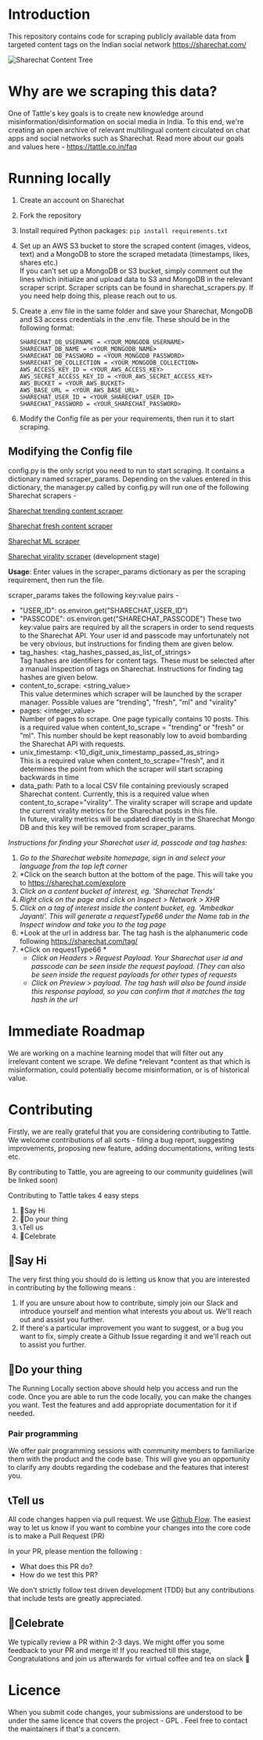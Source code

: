 # Introduction

This repository contains code for scraping publicly available data from targeted content tags on the Indian social network https://sharechat.com/

![Sharechat Content Tree](sharechat_content_tree.png)

# Why are we scraping this data?

One of Tattle's key goals is to create new knowledge around misinformation/disinformation on social media in India. To this end, we're creating an open archive of relevant multilingual content circulated on chat apps and social networks such as Sharechat. Read more about our goals and values here - https://tattle.co.in/faq

# Running locally

1. Create an account on Sharechat
2. Fork the repository 
3. Install required Python packages: `pip install requirements.txt`
4. Set up an AWS S3 bucket to store the scraped content (images, videos, text) and a MongoDB to store the scraped metadata (timestamps, likes, shares etc.)\
If you can't set up a MongoDB or S3 bucket, simply comment out the lines which initialize and upload data to S3 and MongoDB in the relevant scraper script. Scraper scripts can be found in sharechat_scrapers.py. If you need help doing this, please reach out to us. 
5. Create a .env file in the same folder and save your Sharechat, MongoDB and S3 access credentials in the .env file. These should be in the following format:

   ```
   SHARECHAT_DB_USERNAME = <YOUR_MONGODB_USERNAME>
   SHARECHAT_DB_NAME = <YOUR_MONGODB_NAME>
   SHARECHAT_DB_PASSWORD = <YOUR_MONGODB_PASSWORD>
   SHARECHAT_DB_COLLECTION = <YOUR_MONGODB_COLLECTION>
   AWS_ACCESS_KEY_ID = <YOUR_AWS_ACCESS_KEY>
   AWS_SECRET_ACCESS_KEY_ID = <YOUR_AWS_SECRET_ACCESS_KEY>
   AWS_BUCKET = <YOUR_AWS_BUCKET>
   AWS_BASE_URL = <YOUR_AWS_BASE_URL>
   SHARECHAT_USER_ID = <YOUR_SHARECHAT_USER_ID>
   SHARECHAT_PASSWORD = <YOUR_SHARECHAT_PASSWORD>
   ```
6. Modify the Config file as per your requirements, then run it to start scraping.

## Modifying the Config file

config.py is the only script you need to run to start scraping. It contains a dictionary named scraper_params. Depending on the values entered in this dictionary, the manager.py called by config.py will run one of the following Sharechat scrapers - 

[Sharechat trending content scraper](docs/sharechat_trending_content_scraper.md)

[Sharechat fresh content scraper](docs/sharechat_fresh_content_scraper.md)   

[Sharechat ML scraper](docs/sharechat_ml_scraper.md) 

[Sharechat virality scraper](docs/sharechat_virality_scraper.md) (development stage)

**Usage**: Enter values in the scraper_params dictionary as per the scraping requirement, then run the file.

scraper_params takes the following key:value pairs -

* "USER_ID": os.environ.get("SHARECHAT_USER_ID") 
* "PASSCODE": os.environ.get("SHARECHAT_PASSCODE")
  These two key:value pairs are required by all the scrapers in order to send requests to the Sharechat API. Your user id and passcode may unfortunately not be very obvious, but instructions for finding them are given below. 
* tag_hashes: <tag_hashes_passed_as_list_of_strings>\
  Tag hashes are identifiers for content tags. These must be selected after a manual inspection of tags on Sharechat. Instructions for finding tag hashes are given below. 
*  content_to_scrape: <string_value>\
  This value determines which scraper will be launched by the scraper manager. Possible values are "trending", "fresh", "ml" and "virality"
*  pages: <integer_value>\
  Number of pages to scrape. One page typically contains 10 posts. This is a required value when content_to_scrape = "trending" or "fresh" or "ml". This number should be kept reasonably low to avoid bombarding the Sharechat API with requests.
* unix_timestamp: <10_digit_unix_timestamp_passed_as_string> \
  This is a required value when content_to_scrape="fresh", and it determines the point from which the scraper will start scraping backwards in time
* data_path: Path to a local CSV file containing previously scraped Sharechat content. Currently, this is a required value when content_to_scrape="virality".  The virality scraper will scrape and update the current virality metrics for the Sharechat posts in this file. \
In future, virality metrics will be updated directly in the Sharechat Mongo DB and this key will be removed from scraper_params.

*Instructions for finding your Sharechat user id, passcode and tag hashes:*

1. *Go to the Sharechat website homepage, sign in and select your language from the top left corner*
2. *Click on the search button at the bottom of the page. This will take you to https://sharechat.com/explore
3. *Click on a content bucket of interest, eg. 'Sharechat Trends'*
4. *Right click on the page and click on Inspect > Network > XHR*
5. *Click on a tag of interest inside the content bucket, eg. 'Ambedkar Jayanti'. This will generate a requestType66 under the Name tab in the Inspect window and take you to the tag page*
6. *Look at the url in address bar. The tag hash is the alphanumeric code following https://sharechat.com/tag/
7. *Click on requestType66 *
   * *Click on Headers > Request Payload. Your Sharechat user id and passcode can be seen inside the request payload. (They can also be seen inside the request payloads for other types of requests*
   * *Click on Preview > payload. The tag hash will also be found inside this response payload, so you can confirm that it matches the tag hash in the url*

# Immediate Roadmap

We are working on a machine learning model that will filter out any irrelevant content we scrape. We define *relevant *content as that which is misinformation, could potentially become misinformation, or is of historical value.

# Contributing

Firstly, we are really grateful that you are considering contributing to Tattle. We welcome contributions of all sorts - filing a bug report, suggesting improvements, proposing new feature, adding documentations, writing tests etc. 

By contributing to Tattle, you are agreeing to our community guidelines (will be linked soon)

Contributing to Tattle takes 4 easy steps

1. 👋Say Hi
2. 🔨Do your thing
3. 📞Tell us 
4. 🎉Celebrate

## 👋Say Hi

The very first thing you should do is letting us know that you are interested in contributing by the following means : 

1. If you are unsure about how to contribute, simply join our Slack and introduce yourself and mention what interests you about us. We'll reach out and assist you further.
2. If there's a particular improvement you want to suggest, or a bug you want to fix, simply create a Github Issue regarding it and we'll reach out to assist you further.

## 🔨Do your thing

The Running Locally section above should help you access and run the code. Once you are able to run the code locally, you can make the changes you want. Test the features and add appropriate documentation for it if needed.

### Pair programming

We offer pair programming sessions with community members to familiarize them with the product and the code base. This will give you an opportunity to clarify any doubts regarding the codebase and the features that interest you.

## 📞Tell us 

All code changes happen via pull request. We use [Github Flow](https://guides.github.com/introduction/flow/). The easiest way to let us know if you want to combine your changes into the core code is to make a Pull Request (PR)

In your PR, please mention the following :

* What does this PR do?
* How do we test this PR?

We don't strictly follow test driven development (TDD) but any contributions that include tests are greatly appreciated.

## 🎉Celebrate

We typically review a PR within 2-3 days. We might offer you some feedback to your PR and merge it! If you reached till this stage, Congratulations and join us afterwards for virtual coffee and tea on slack 🙂

# Licence

When you submit code changes, your submissions are understood to be under the same licence that covers the project - GPL . Feel free to contact the maintainers if that's a concern.

